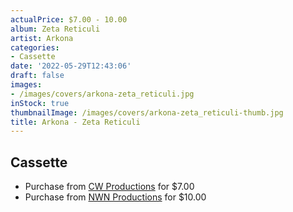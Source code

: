 ```yaml
---
actualPrice: $7.00 - 10.00
album: Zeta Reticuli
artist: Arkona
categories:
- Cassette
date: '2022-05-29T12:43:06'
draft: false
images:
- /images/covers/arkona-zeta_reticuli.jpg
inStock: true
thumbnailImage: /images/covers/arkona-zeta_reticuli-thumb.jpg
title: Arkona - Zeta Reticuli
---
```


## Cassette
* Purchase from [CW Productions](https://shop.cwproductions.net/products/arkona-zeta-reticuli-tape) for $7.00
* Purchase from [NWN Productions](http://shop.nwnprod.com/index.php?route=product/product&path=73&product_id=23759&sort=pd.name&order=ASC) for $10.00
